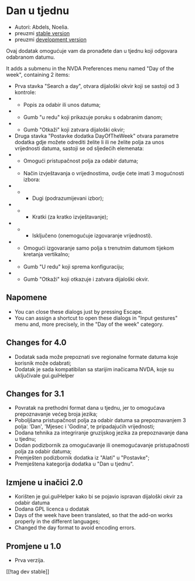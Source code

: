 # Dan u tjednu #

*	 Autori: Abdels, Noelia.
*	 preuzmi [stable version][1]
*	 preuzmi [development version][2]

Ovaj dodatak omogućuje vam da pronađete dan u tjednu koji odgovara odabranom
datumu.

It adds a submenu in the NVDA Preferences menu named "Day of the week",
containing 2 items:


*	Prva stavka "Search a day", otvara dijaloški okvir koji se sastoji od 3 kontrole:
*	*	Popis za odabir ili unos datuma;
*	*	Gumb "u redu" koji prikazuje poruku s odabranim danom;
*	*	Gumb "Otkaži" koji zatvara dijaloški okvir;
*	Druga stavka "Postavke dodatka DayOfTheWeek" otvara parametre dodatka gdje možete odrediti želite li ili ne želite polja za unos vrijednosti datuma, sastoji se od sljedećih elemenata:
*	*	Omogući pristupačnost polja za odabir datuma;
*	*	Način izvještavanja o vrijednostima, ovdje ćete imati 3 mogućnosti izbora:
*	*	*	 Dugi (podrazumijevani izbor);
*	*	*	 Kratki (za kratko izvještavanje);
*	*	*	Isključeno (onemogućuje izgovaranje vrijednosti).
*	*	Omogući izgovaranje samo polja s trenutnim datumom tijekom kretanja vertikalno;
*	*	Gumb "U redu" koji sprema konfiguraciju;
*	*	 Gumb "Otkaži" koji otkazuje i zatvara dijaloški okvir.


## Napomene ##

*	 You can close these dialogs just by pressing Escape.
*	 You can assign a shortcut to open these dialogs in "Input gestures" menu
   and, more precisely, in the "Day of the week" category.

## Changes for 4.0 ##

*	 Dodatak sada može prepoznati sve regionalne formate datuma koje korisnik
   može odabrati;
*	 Dodatak je sada kompatibilan sa starijim inačicama NVDA, koje su
   uključivale gui.guiHelper

## Changes for 3.1 ##

*	 Povratak na prethodni format dana u tjednu, jer to omogućava
   prepoznavanje većeg broja jezika;
*	 Poboljšana pristupačnost polja za odabir datuma sa prepoznavanjem 3
   polja: 'Dan', 'Mjesec i 'Godina', te pripadajućih vrijednosti;
*	 Dodana tehnika za integriranje gruzijskog jezika za prepoznavanje dana u
   tjednu;
*	 Dodan podizbornik za omogućavanje ili onemogućavanje pristupačnosti polja
   za odabir datuma;
*	 Premješten podizbornik dodatka iz "Alati" u "Postavke";
*	 Premještena kategorija dodatka u "Dan u tjednu".

## Izmjene u inačici 2.0 ##

*	 Korišten je gui.guiHelper kako bi se pojavio ispravan dijaloški okvir za
   odabir datuma
*	 Dodana GPL licenca u dodatak
*	 Days of the week have been translated, so that the add-on works properly
   in the different languages;
*	 Changed the day format to avoid encoding errors.

## Promjene u 1.0 ##

*	 Prva verzija.

[[!tag dev stable]]

[1]: https://addons.nvda-project.org/files/get.php?file=dw

[2]: https://addons.nvda-project.org/files/get.php?file=dw-dev
